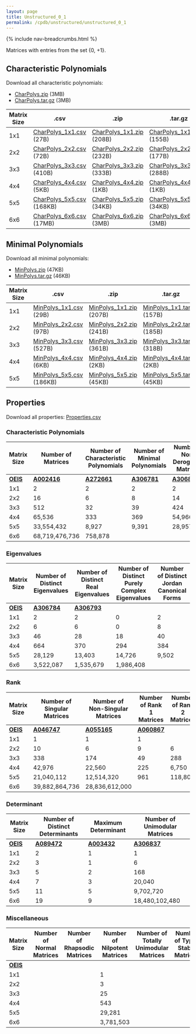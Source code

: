 ```yaml
---
layout: page
title: Unstructured_0_1
permalink: /cpdb/unstructured/unstructured_0_1
---
```


{% include nav-breadcrumbs.html %}

Matrices with entries from the set {0, +1}.

## Characteristic Polynomials

Download all characteristic polynomials:
- <a href="http://cpdb.bohemianmatrices.com/Unstructured/Unstructured_0_1/Data/CharPolys.zip">CharPolys.zip</a> (3MB)
- <a href="http://cpdb.bohemianmatrices.com/Unstructured/Unstructured_0_1/Data/CharPolys.tar.gz">CharPolys.tar.gz</a> (3MB)

| Matrix Size | .csv | .zip | .tar.gz |
| --- | --- | --- | --- |
| 1x1 | <a href="http://cpdb.bohemianmatrices.com/Unstructured/Unstructured_0_1/Data/CharPolys_1x1.csv">CharPolys_1x1.csv</a> (27B)| <a href="http://cpdb.bohemianmatrices.com/Unstructured/Unstructured_0_1/Data/CharPolys_1x1.zip">CharPolys_1x1.zip</a> (208B)| <a href="http://cpdb.bohemianmatrices.com/Unstructured/Unstructured_0_1/Data/CharPolys_1x1.tar.gz">CharPolys_1x1.tar.gz</a> (155B) |
| 2x2 | <a href="http://cpdb.bohemianmatrices.com/Unstructured/Unstructured_0_1/Data/CharPolys_2x2.csv">CharPolys_2x2.csv</a> (72B)| <a href="http://cpdb.bohemianmatrices.com/Unstructured/Unstructured_0_1/Data/CharPolys_2x2.zip">CharPolys_2x2.zip</a> (232B)| <a href="http://cpdb.bohemianmatrices.com/Unstructured/Unstructured_0_1/Data/CharPolys_2x2.tar.gz">CharPolys_2x2.tar.gz</a> (177B) |
| 3x3 | <a href="http://cpdb.bohemianmatrices.com/Unstructured/Unstructured_0_1/Data/CharPolys_3x3.csv">CharPolys_3x3.csv</a> (410B)| <a href="http://cpdb.bohemianmatrices.com/Unstructured/Unstructured_0_1/Data/CharPolys_3x3.zip">CharPolys_3x3.zip</a> (333B)| <a href="http://cpdb.bohemianmatrices.com/Unstructured/Unstructured_0_1/Data/CharPolys_3x3.tar.gz">CharPolys_3x3.tar.gz</a> (288B) |
| 4x4 | <a href="http://cpdb.bohemianmatrices.com/Unstructured/Unstructured_0_1/Data/CharPolys_4x4.csv">CharPolys_4x4.csv</a> (5KB)| <a href="http://cpdb.bohemianmatrices.com/Unstructured/Unstructured_0_1/Data/CharPolys_4x4.zip">CharPolys_4x4.zip</a> (1KB)| <a href="http://cpdb.bohemianmatrices.com/Unstructured/Unstructured_0_1/Data/CharPolys_4x4.tar.gz">CharPolys_4x4.tar.gz</a> (1KB) |
| 5x5 | <a href="http://cpdb.bohemianmatrices.com/Unstructured/Unstructured_0_1/Data/CharPolys_5x5.csv">CharPolys_5x5.csv</a> (168KB)| <a href="http://cpdb.bohemianmatrices.com/Unstructured/Unstructured_0_1/Data/CharPolys_5x5.zip">CharPolys_5x5.zip</a> (34KB)| <a href="http://cpdb.bohemianmatrices.com/Unstructured/Unstructured_0_1/Data/CharPolys_5x5.tar.gz">CharPolys_5x5.tar.gz</a> (34KB) |
| 6x6 | <a href="http://cpdb.bohemianmatrices.com/Unstructured/Unstructured_0_1/Data/CharPolys_6x6.csv">CharPolys_6x6.csv</a> (17MB)| <a href="http://cpdb.bohemianmatrices.com/Unstructured/Unstructured_0_1/Data/CharPolys_6x6.zip">CharPolys_6x6.zip</a> (3MB)| <a href="http://cpdb.bohemianmatrices.com/Unstructured/Unstructured_0_1/Data/CharPolys_6x6.tar.gz">CharPolys_6x6.tar.gz</a> (3MB) |

## Minimal Polynomials

Download all minimal polynomials:
- <a href="http://cpdb.bohemianmatrices.com/Unstructured/Unstructured_0_1/Data/MinPolys.zip">MinPolys.zip</a> (47KB)
- <a href="http://cpdb.bohemianmatrices.com/Unstructured/Unstructured_0_1/Data/MinPolys.tar.gz">MinPolys.tar.gz</a> (46KB)

| Matrix Size | .csv | .zip | .tar.gz |
| --- | --- | --- | --- |
| 1x1 | <a href="http://cpdb.bohemianmatrices.com/Unstructured/Unstructured_0_1/Data/MinPolys_1x1.csv">MinPolys_1x1.csv</a> (29B)| <a href="http://cpdb.bohemianmatrices.com/Unstructured/Unstructured_0_1/Data/MinPolys_1x1.zip">MinPolys_1x1.zip</a> (207B)| <a href="http://cpdb.bohemianmatrices.com/Unstructured/Unstructured_0_1/Data/MinPolys_1x1.tar.gz">MinPolys_1x1.tar.gz</a> (157B) |
| 2x2 | <a href="http://cpdb.bohemianmatrices.com/Unstructured/Unstructured_0_1/Data/MinPolys_2x2.csv">MinPolys_2x2.csv</a> (97B)| <a href="http://cpdb.bohemianmatrices.com/Unstructured/Unstructured_0_1/Data/MinPolys_2x2.zip">MinPolys_2x2.zip</a> (241B)| <a href="http://cpdb.bohemianmatrices.com/Unstructured/Unstructured_0_1/Data/MinPolys_2x2.tar.gz">MinPolys_2x2.tar.gz</a> (185B) |
| 3x3 | <a href="http://cpdb.bohemianmatrices.com/Unstructured/Unstructured_0_1/Data/MinPolys_3x3.csv">MinPolys_3x3.csv</a> (527B)| <a href="http://cpdb.bohemianmatrices.com/Unstructured/Unstructured_0_1/Data/MinPolys_3x3.zip">MinPolys_3x3.zip</a> (361B)| <a href="http://cpdb.bohemianmatrices.com/Unstructured/Unstructured_0_1/Data/MinPolys_3x3.tar.gz">MinPolys_3x3.tar.gz</a> (318B) |
| 4x4 | <a href="http://cpdb.bohemianmatrices.com/Unstructured/Unstructured_0_1/Data/MinPolys_4x4.csv">MinPolys_4x4.csv</a> (6KB)| <a href="http://cpdb.bohemianmatrices.com/Unstructured/Unstructured_0_1/Data/MinPolys_4x4.zip">MinPolys_4x4.zip</a> (2KB)| <a href="http://cpdb.bohemianmatrices.com/Unstructured/Unstructured_0_1/Data/MinPolys_4x4.tar.gz">MinPolys_4x4.tar.gz</a> (2KB) |
| 5x5 | <a href="http://cpdb.bohemianmatrices.com/Unstructured/Unstructured_0_1/Data/MinPolys_5x5.csv">MinPolys_5x5.csv</a> (186KB)| <a href="http://cpdb.bohemianmatrices.com/Unstructured/Unstructured_0_1/Data/MinPolys_5x5.zip">MinPolys_5x5.zip</a> (45KB)| <a href="http://cpdb.bohemianmatrices.com/Unstructured/Unstructured_0_1/Data/MinPolys_5x5.tar.gz">MinPolys_5x5.tar.gz</a> (45KB) |



## Properties

Download all properties: <a href="http://cpdb.bohemianmatrices.com/Unstructured/Unstructured_0_1/Properties.csv">Properties.csv</a>

### Characteristic Polynomials

| Matrix Size | Number of Matrices | Number of Characteristic Polynomials | Number of Minimal Polynomials | Number of Non-Derogatory Matrices | Maximum Characteristic Height |
| --- | --- | --- | --- | --- | --- |
| [__OEIS__](https://oeis.org/) | [__A002416__](https://oeis.org/A002416) | [__A272661__](https://oeis.org/A272661) | [__A306781__](https://oeis.org/A306781) | [__A306815__](https://oeis.org/A306815) | |
| 1x1 | 2 | 2 | 2 | 2 | 1 |
| 2x2 | 16 | 6 | 8 | 14 | 2 |
| 3x3 | 512 | 32 | 39 | 424 | 3 |
| 4x4 | 65,536 | 333 | 369 | 54,966 | 8 |
| 5x5 | 33,554,432 | 8,927 | 9,391 | 28,957,764 | 20 |
| 6x6 | 68,719,476,736 | 758,878 | | | 45 |

### Eigenvalues

| Matrix Size | Number of Distinct Eigenvalues | Number of Distinct Real Eigenvalues | Number of Distinct Purely Complex Eigenvalues | Number of Distinct Jordan Canonical Forms |
| --- | --- | --- | --- | --- |
| [__OEIS__](https://oeis.org/) | [__A306784__](https://oeis.org/A306784) | [__A306793__](https://oeis.org/A306793) | | |
| 1x1 | 2 | 2 | 0 | 2 |
| 2x2 | 6 | 6 | 0 | 8 |
| 3x3 | 46 | 28 | 18 | 40 |
| 4x4 | 664 | 370 | 294 | 384 |
| 5x5 | 28,129 | 13,403 | 14,726 | 9,502 |
| 6x6 | 3,522,087 | 1,535,679 | 1,986,408 | |

### Rank

| Matrix Size | Number of Singular Matrices | Number of Non-Singular Matrices | Number of Rank 1 Matrices | Number of Rank 2 Matrices | Number of Rank 3 Matrices | Number of Rank 4 Matrices | Number of Rank 5 Matrices | Number of Rank 6 Matrices |
| --- | --- | --- | --- | --- | --- | --- | --- | --- |
| [__OEIS__](https://oeis.org/) | [__A046747__](https://oeis.org/A046747) | [__A055165__](https://oeis.org/A055165) | [__A060867__](https://oeis.org/A060867) | | | | | |
| 1x1 | 1 | 1 | 1 | | | | | |
| 2x2 | 10 | 6 | 9 | 6 | | | | |
| 3x3 | 338 | 174 | 49 | 288 | 174 | | | |
| 4x4 | 42,976 | 22,560 | 225 | 6,750 | 36,000 | 22,560 | | |
| 5x5 | 21,040,112 | 12,514,320 | 961 | 118,800 | 3,159,750 | 17,760,600 | 12,514,320 | |
| 6x6 | 39,882,864,736 | 28,836,612,000 | | | | | | |

### Determinant

| Matrix Size | Number of Distinct Determinants | Maximum Determinant | Number of Unimodular Matrices |
| --- | --- | --- | --- |
| [__OEIS__](https://oeis.org/) | [__A089472__](https://oeis.org/A089472) | [__A003432__](https://oeis.org/A003432) | [__A306837__](https://oeis.org/A306837) |
| 1x1 | 2 | 1 | 1 |
| 2x2 | 3 | 1 | 6 |
| 3x3 | 5 | 2 | 168 |
| 4x4 | 7 | 3 | 20,040 |
| 5x5 | 11 | 5 | 9,702,720 |
| 6x6 | 19 | 9 | 18,480,102,480 |

### Miscellaneous

| Matrix Size | Number of Normal Matrices | Number of Rhapsodic Matrices | Number of Nilpotent Matrices | Number of Totally Unimodular Matrices | Number of Type I Stable Matrices | Number of Type II Stable Matrices |
| --- | --- | --- | --- | --- | --- | --- |
| [__OEIS__](https://oeis.org/) | | | | | | |
| 1x1 | | | 1 | | | |
| 2x2 | | | 3 | | | |
| 3x3 | | | 25 | | | |
| 4x4 | | | 543 | | | |
| 5x5 | | | 29,281 | | | |
| 6x6 | | | 3,781,503 | | | |
